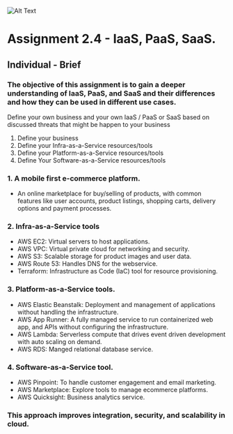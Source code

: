 ![Alt Text](https://github.com/lann87/cloud_infra_eng_ntu_coursework_alanp/blob/main/.misc/ntu_logo.png)  
# Assignment 2.4 - IaaS, PaaS, SaaS.  
## Individual - Brief  

### The objective of this assignment is to gain a deeper understanding of IaaS, PaaS, and SaaS and their differences and how they can be used in different use cases.   

Define your own business and your own IaaS / PaaS or SaaS based on discussed threats that might be happen to your business   

1. Define your business   
2. Define your Infra-as-a-Service resources/tools   
3. Define your Platform-as-a-Service resources/tools   
4. Define Your Software-as-a-Service resources/tools   

### 1. A mobile first e-commerce platform.   
- An online marketplace for buy/selling of products, with common features like user accounts, product listings, shopping carts, delivery options and payment processes.   

### 2. Infra-as-a-Service tools  
- AWS EC2: Virtual servers to host applications.  
- AWS VPC: Virtual private cloud for networking and security.  
- AWS S3: Scalable storage for product images and user data.  
- AWS Route 53: Handles DNS for the webservice.  
- Terraform: Infrastructure as Code (IaC) tool for resource provisioning.  

### 3. Platform-as-a-Service tools.
- AWS Elastic Beanstalk: Deployment and management of applications without handling the infrastructure.  
- AWS App Runner: A fully managed service to run containerized web app, and APIs without configuring the infrastructure.  
- AWS Lambda: Serverless compute that drives event driven development with auto scaling on demand.  
- AWS RDS: Manged relational database service.  

### 4. Software-as-a-Service tool.  
- AWS Pinpoint: To handle customer engagement and email marketing.  
- AWS Marketplace: Explore tools to manage ecommerce platforms.  
- AWS Quicksight: Business analytics service.

### This approach improves integration, security, and scalability in cloud.
